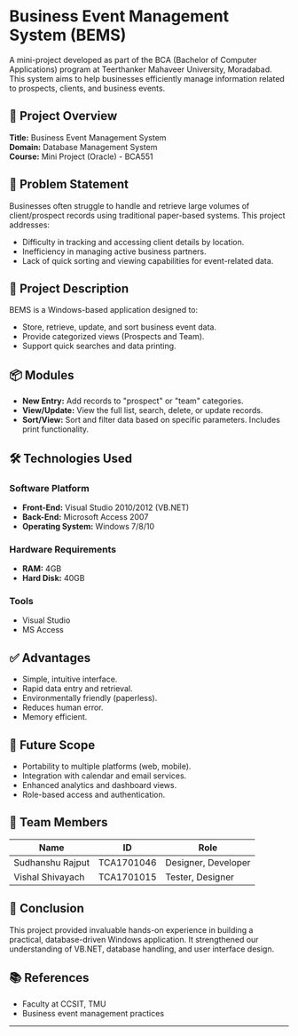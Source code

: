 # Business Event Management System (BEMS)

A mini-project developed as part of the BCA (Bachelor of Computer Applications) program at Teerthanker Mahaveer University, Moradabad. This system aims to help businesses efficiently manage information related to prospects, clients, and business events.

## 📘 Project Overview

**Title:** Business Event Management System  
**Domain:** Database Management System  
**Course:** Mini Project (Oracle) - BCA551  

## 📌 Problem Statement

Businesses often struggle to handle and retrieve large volumes of client/prospect records using traditional paper-based systems. This project addresses:
- Difficulty in tracking and accessing client details by location.
- Inefficiency in managing active business partners.
- Lack of quick sorting and viewing capabilities for event-related data.

## 🧾 Project Description

BEMS is a Windows-based application designed to:
- Store, retrieve, update, and sort business event data.
- Provide categorized views (Prospects and Team).
- Support quick searches and data printing.

## 📦 Modules

- **New Entry:** Add records to "prospect" or "team" categories.
- **View/Update:** View the full list, search, delete, or update records.
- **Sort/View:** Sort and filter data based on specific parameters. Includes print functionality.

## 🛠️ Technologies Used

### Software Platform
- **Front-End:** Visual Studio 2010/2012 (VB.NET)
- **Back-End:** Microsoft Access 2007
- **Operating System:** Windows 7/8/10

### Hardware Requirements
- **RAM:** 4GB  
- **Hard Disk:** 40GB  

### Tools
- Visual Studio
- MS Access

## ✅ Advantages

- Simple, intuitive interface.
- Rapid data entry and retrieval.
- Environmentally friendly (paperless).
- Reduces human error.
- Memory efficient.

## 🔮 Future Scope

- Portability to multiple platforms (web, mobile).
- Integration with calendar and email services.
- Enhanced analytics and dashboard views.
- Role-based access and authentication.

## 🤝 Team Members

| Name              | ID         | Role              |
|-------------------|------------|-------------------|
| Sudhanshu Rajput  | TCA1701046 | Designer, Developer |
| Vishal Shivayach  | TCA1701015 | Tester, Designer  |

## 🏁 Conclusion

This project provided invaluable hands-on experience in building a practical, database-driven Windows application. It strengthened our understanding of VB.NET, database handling, and user interface design.

## 📚 References

- Faculty at CCSIT, TMU  
- Business event management practices

---

